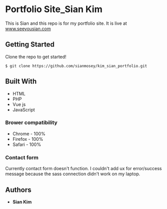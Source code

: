 # Portfolio Site_Sian Kim
This is Sian and this repo is for my portfolio site.
It is live at www.seeyousian.com

## Getting Started

Clone the repo to get started!
```
$ git clone https://github.com/sianmosey/kim_sian_portfolio.git
```

## Built With

* HTML
* PHP
* Vue js
* JavaScript

### Brower compatibility

* Chrome - 100%
* Firefox - 100%
* Safari - 100%

### Contact form

Currently contact form doesn't function.
I couldn't add ux for error/success message because the sass connection didn't work on my laptop.

## Authors

* **Sian Kim** 
